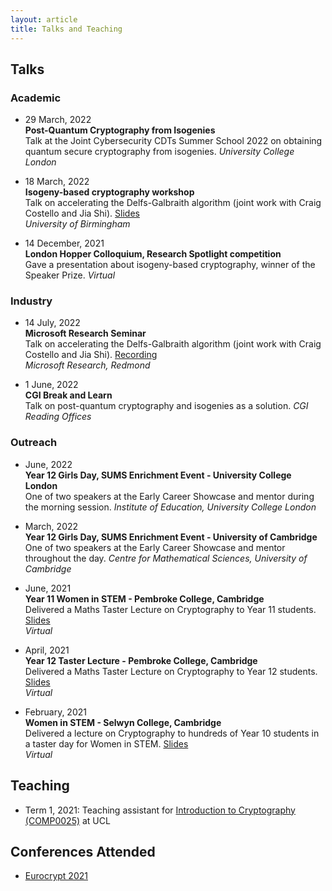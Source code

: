 ```yaml
---
layout: article
title: Talks and Teaching
---
```


## Talks 
### Academic

* 29 March, 2022\
**Post-Quantum Cryptography from Isogenies**\
Talk at the Joint Cybersecurity CDTs Summer School 2022 on obtaining quantum secure cryptography from isogenies. 
*University College London*

* 18 March, 2022\
**Isogeny-based cryptography workshop**\
Talk on accelerating the Delfs-Galbraith algorithm (joint work with Craig Costello and Jia Shi). <a href="../files/isogenyworkshop-birmingham.pdf" target="_blank">Slides</a>\
*University of Birmingham*

* 14 December, 2021\
**London Hopper Colloquium, Research Spotlight competition**\
Gave a presentation about isogeny-based cryptography, winner of the Speaker Prize.
*Virtual*

### Industry

* 14 July, 2022 \
**Microsoft Research Seminar**\
Talk on accelerating the Delfs-Galbraith algorithm (joint work with Craig Costello and Jia Shi). <a href="https://www.microsoft.com/en-us/research/publication/supersolver-accelerating-the-delfs-galbraith-algorithm-with-fast-subfield-root-detection/" target="_blank">Recording</a>\
*Microsoft Research, Redmond*

* 1 June, 2022\
**CGI Break and Learn**\
Talk on post-quantum cryptography and isogenies as a solution.
*CGI Reading Offices*

### Outreach

* June, 2022\
**Year 12 Girls Day, SUMS Enrichment Event - University College London**\
One of two speakers at the Early Career Showcase and mentor during the morning session.
*Institute of Education, University College London*

* March, 2022\
**Year 12 Girls Day, SUMS Enrichment Event - University of Cambridge**\
One of two speakers at the Early Career Showcase and mentor throughout the day.
*Centre for Mathematical Sciences, University of Cambridge*

* June, 2021\
**Year 11 Women in STEM - Pembroke College, Cambridge**\
Delivered a Maths Taster Lecture on Cryptography to Year 11 students. <a href="https://docs.google.com/presentation/d/1zQ4DeP92EbOGP0jrzs4C9zfBw-xLbrR4HIpYEEItwFQ/edit?usp=sharing" target="_blank">Slides</a>\
*Virtual*

* April, 2021\
**Year 12 Taster Lecture - Pembroke College, Cambridge**\
Delivered a Maths Taster Lecture on Cryptography to Year 12 students. <a href="https://docs.google.com/presentation/d/1zQ4DeP92EbOGP0jrzs4C9zfBw-xLbrR4HIpYEEItwFQ/edit?usp=sharing" target="_blank">Slides</a>\
*Virtual*

* February, 2021\
**Women in STEM - Selwyn College, Cambridge**\
Delivered a lecture on Cryptography to hundreds of Year 10 students in a taster day for Women in STEM. <a href="https://docs.google.com/presentation/d/1IXgY7_xpQinM_ZPfvubV5d6tQVn2XnNI6V6CuPp7Sfc/edit?usp=sharing" target="_blank">Slides</a>\
*Virtual*


## Teaching 
* Term 1, 2021: Teaching assistant for <a href="https://www.ucl.ac.uk/module-catalogue/modules/introduction-to-cryptography/COMP0025" target="_blank">Introduction to Cryptography (COMP0025)</a> at UCL


## Conferences Attended
* [Eurocrypt 2021](https://eurocrypt.iacr.org/2021/)


